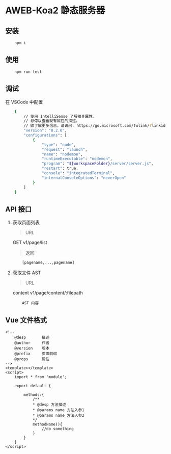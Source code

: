 # AWEB-Koa2 静态服务器

## 安装
```
    npm i
```


## 使用

```
    npm run test
```



## 调试
在 VSCode 中配置
```sh
    {
        // 使用 IntelliSense 了解相关属性。 
        // 悬停以查看现有属性的描述。
        // 欲了解更多信息，请访问: https://go.microsoft.com/fwlink/?linkid=830387
        "version": "0.2.0",
        "configurations": [
            {
                "type": "node",
                "request": "launch",
                "name": "nodemon",
                "runtimeExecutable": "nodemon",
                "program": "${workspaceFolder}/server/server.js",
                "restart": true,
                "console": "integratedTerminal",
                "internalConsoleOptions": "neverOpen"
            }
        ]
    }
```

## API 接口

1. 获取页面列表

    >URL

    <keymap>GET</keymap> v1/page/list

    >返回
    
    ```
        [pagename,...,pagename]
    ```

2. 获取文件 AST

    > URL

    <keymap>content</keymap> v1/page/content/:filepath

    ```
        AST 内容
    ```


## Vue 文件格式

```vue
<!--
    @desp       描述
    @author     作者
    @version    版本
    @prefix     页面前缀
    @props      属性
-->
<template></template>
<script>
    import * from 'module';

    export default {

        methods:{
            /**
            * @desp 方法描述
            * @params name 方法入参1
            * @params name 方法入参2
            */
            methodName(){
                //do something
            }
        }
    }
</script>
```